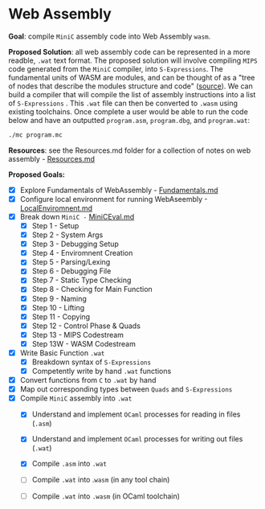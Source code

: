 # Web Assembly

**Goal**: compile `MiniC` assembly code into Web Assembly `wasm`.

**Proposed Solution**: all web assembly code can be represented in a more readble, `.wat` text format. The proposed solution will involve compiling `MIPS` code generated from the `MiniC` compiler, into `S-Expressions`. The fundamental units of WASM are modules, and can be thought of as a "tree of nodes that describe the modules structure and code" ([source](https://developer.mozilla.org/en-US/docs/WebAssembly/Understanding_the_text_format)). We can build a compiler that will compile the list of assembly instructions into a list of `S-Expressions` . This `.wat` file can then be converted to `.wasm` using existing toolchains. Once complete a user would be able to run the code below and have an outputted `program.asm`, `program.dbg`, and `program.wat`:

```bash
./mc program.mc
```

**Resources**: see the Resources.md folder for a collection of notes on web assembly -  [Resources.md](Resources.md) 

**Proposed Goals:**

- [x] Explore Fundamentals of WebAssembly -  [Fundamentals.md](Fundamentals.md) 
- [x] Configure local environment for running WebAseembly -[LocalEnviromnent.md](LocalEnviromnent.md) 
- [X] Break down `MiniC -` [MiniCEval.md](MiniCEval.md) 
  - [x] Step 1 - Setup
  - [x] Step 2 - System Args
  - [x] Step 3 - Debugging Setup
  - [x] Step 4 - Enviromnent Creation
  - [x] Step 5 - Parsing/Lexing
  - [x] Step 6 - Debugging File
  - [x] Step 7 - Static Type Checking
  - [x] Step 8 - Checking for Main Function
  - [x] Step 9 - Naming
  - [x] Step 10 - Lifting
  - [x] Step 11 - Copying
  - [X]  Step 12 - Control Phase & Quads
  - [X] Step 13 - MIPS Codestream
  - [X] Step 13W - WASM Codestream
- [X] Write Basic Function `.wat`
  - [X] Breakdown syntax of `S-Expressions`
  - [X] Competently write by hand `.wat` functions 
- [X] Convert functions from `C` to `.wat` by hand
- [X] Map out corresponding types between `Quads` and `S-Expressions`
- [X] Compile `MiniC` assembly into `.wat`
  - [X] Understand and implement `OCaml` processes for reading in files (`.asm`)
  - [X] Understand and implement `OCaml` processes for writing out files (`.wat`)
  - [X] Compile `.asm` into `.wat` 
  - [ ] Compile `.wat` into .`wasm` (in any tool chain)
  - [ ] Compile `.wat` into `.wasm` (in OCaml toolchain)



